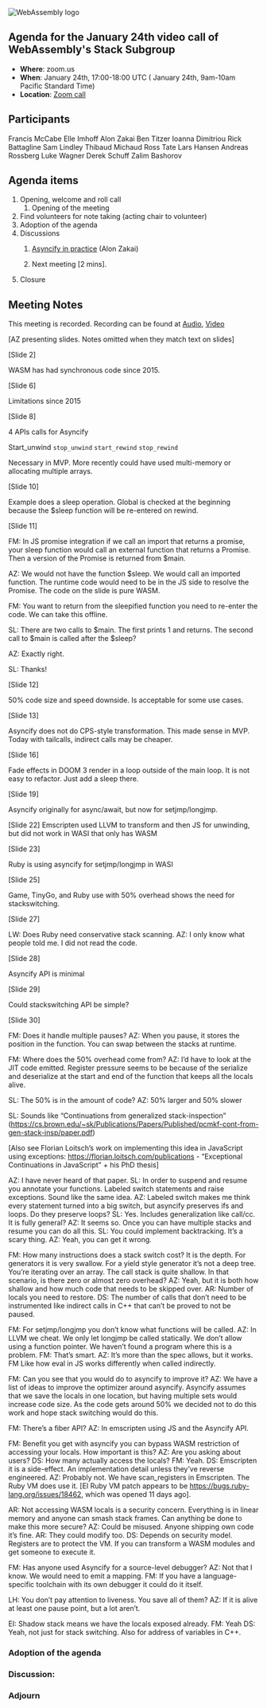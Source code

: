 ![WebAssembly logo](/images/WebAssembly.png)

## Agenda for the January 24th video call of WebAssembly's Stack Subgroup

- **Where**: zoom.us
- **When**:  January 24th, 17:00-18:00 UTC ( January 24th, 9am-10am Pacific Standard Time)
- **Location**: [Zoom call](https://zoom.us/j/91846860726?pwd=NVVNVmpvRVVFQkZTVzZ1dTFEcXgrdz09)


## Participants
Francis McCabe
Elle Imhoff
Alon Zakai
Ben Titzer
Ioanna Dimitriou
Rick Battagline
Sam Lindley
Thibaud Michaud
Ross Tate
Lars Hansen
Andreas Rossberg
Luke Wagner
Derek Schuff
Zalim Bashorov


## Agenda items

1. Opening, welcome and roll call
    1. Opening of the meeting
1. Find volunteers for note taking (acting chair to volunteer)
1. Adoption of the agenda
1. Discussions
   1. [Asyncify in practice](https://kripken.github.io/talks/2022/asyncify.html#/) (Alon Zakai)

   2. Next meeting [2 mins].
1. Closure

## Meeting Notes

This meeting is recorded. Recording can be found at [Audio](https://drive.google.com/file/d/1iE6J01YhPQNVbxXxdIHD_rqj_eAgvt6x/view?usp=sharing), [Video](https://drive.google.com/file/d/1rOVoA4_dGdI_dsRkQi2ou0RIaoCmmY3S/view?usp=sharing)

[AZ presenting slides.  Notes omitted when they match text on slides]

[Slide 2]

WASM has had synchronous code since 2015.

[Slide 6]

Limitations since 2015

[Slide 8]

4 APIs calls for Asyncify

Start_unwind
`stop_unwind`
`start_rewind`
`stop_rewind`

Necessary in MVP. More recently could have used multi-memory or allocating multiple arrays.

[Slide 10]

Example does a sleep operation.  Global is checked at the beginning because the $sleep function will be re-entered on rewind.

[Slide 11]

FM: In JS promise integration if we call an import that returns a promise, your sleep function would call an external function that returns a Promise.  Then a version of the Promise is returned from $main.

AZ: We would not have the function $sleep. We would call an imported function. The runtime code would need to be in the JS side to resolve the Promise.  The code on the slide is pure WASM.

FM: You want to return from the sleepified function you need to re-enter the code.  We can take this offline.

SL: There are two calls to $main.  The first prints 1 and returns.  The second call to $main is called after the $sleep?

AZ: Exactly right.

SL: Thanks!

[Slide 12]

50% code size and speed downside.  Is acceptable for some use cases.


[Slide 13]

Asyncify does not do CPS-style transformation.  This made sense in MVP. Today with tailcalls, indirect calls may be cheaper.

[Slide 16]

Fade effects in DOOM 3 render in a loop outside of the main loop.  It is not easy to refactor. Just add a sleep there.

[Slide 19]

Asyncify originally for async/await, but now for setjmp/longjmp.

[Slide 22]
Emscripten used LLVM to transform and then JS for unwinding, but did not work in WASI that only has WASM

[Slide 23]

Ruby is using asyncify for setjmp/longjmp in WASI

[Slide 25]

Game, TinyGo, and Ruby use with 50% overhead shows the need for stackswitching.

[Slide 27]

LW: Does Ruby need conservative stack scanning.
AZ: I only know what people told me.  I did not read the code.

[Slide 28]

Asyncify API is minimal

[Slide 29]

Could stackswitching API be simple?

[Slide 30]

FM: Does it handle multiple pauses?
AZ: When you pause, it stores the position in the function.  You can swap between the stacks at runtime.

FM: Where does the 50% overhead come from?
AZ: I’d have to look at the JIT code emitted.  Register pressure seems to be because of the serialize and deserialize at the start and end of the function that keeps all the locals alive.

SL: The 50% is in the amount of code?
AZ: 50% larger and 50% slower

SL: Sounds like “Continuations from generalized stack-inspection” (https://cs.brown.edu/~sk/Publications/Papers/Published/pcmkf-cont-from-gen-stack-insp/paper.pdf)

[Also see Florian Loitsch’s work on implementing this idea in JavaScript using exceptions: https://florian.loitsch.com/publications - “Exceptional Continuations in JavaScript” + his PhD thesis]

AZ: I have never heard of that paper.
SL: In order to suspend and resume you annotate your functions.  Labeled switch statements and raise exceptions.  Sound like the same idea.
AZ: Labeled switch makes me think every statement turned into a big switch, but asyncify preserves ifs and loops.  Do they preserve loops?
SL: Yes. Includes generalization like call/cc.  It is fully general?
AZ: It seems so.  Once you can have multiple stacks and resume you can do all this.
SL: You could implement backtracking.  It’s a scary thing.
AZ: Yeah, you can get it wrong.


FM: How many instructions does a stack switch cost?  It is the depth.  For generators it is very swallow. For a yield style generator it’s not a deep tree.  You’re iterating over an array.  The call stack is quite shallow.  In that scenario, is there zero or almost zero overhead?
AZ: Yeah, but it is both how shallow and how much code that needs to be skipped over.
AR: Number of locals you need to restore.
DS: The number of calls that don’t need to be instrumented like indirect calls in C++ that can’t be proved to not be paused.

FM: For setjmp/longjmp you don’t know what functions will be called.
AZ: In LLVM we cheat.  We only let longjmp be called statically.  We don’t allow using a function pointer.  We haven’t found a program where this is a problem.
FM: That’s smart.
AZ: It’s more than the spec allows, but it works.
FM Like how eval in JS works differently when called indirectly.

FM: Can you see that you would do to asyncify to improve it?
AZ: We have a list of ideas to improve the optimizer around asyncify.  Asyncify assumes that we save the locals in one location, but having multiple sets would increase code size.  As the code gets around 50% we decided not to do this work and hope stack switching would do this.

FM: There’s a fiber API?
AZ: In emscripten using JS and the Asyncify API.

FM: Benefit you get with asyncify you can bypass WASM restriction of accessing your locals.  How important is this?
AZ: Are you asking about users?
DS: How many actually access the locals?
FM: Yeah.
DS: Emscripten it is a side-effect.  An implementation detail unless they’ve reverse engineered.
AZ: Probably not. We have scan_registers in Emscripten.  The Ruby VM does use it. [EI Ruby VM patch appears to be https://bugs.ruby-lang.org/issues/18462, which was opened 11 days ago].

AR: Not accessing WASM locals is a security concern.  Everything is in linear memory and anyone can smash stack frames. Can anything be done to make this more secure?
AZ: Could be misused.  Anyone shipping own code it’s fine.
AR: They could modify too.
DS: Depends on security model. Registers are to protect the VM.  If you can transform a WASM modules and get someone to execute it.

FM: Has anyone used Asyncify for a source-level debugger?
AZ: Not that I know.  We would need to emit a mapping.
FM: If you have a language-specific toolchain with its own debugger it could do it itself.

LH: You don’t pay attention to liveness.  You save all of them?
AZ: If it is alive at least one pause point, but a lot aren’t.

EI: Shadow stack means we have the locals exposed already.
FM: Yeah
DS: Yeah, not just for stack switching. Also for address of variables in C++.

### Adoption of the agenda

### Discussion:

### Adjourn


